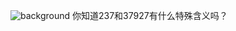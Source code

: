 
![background](https://github.com/user-attachments/assets/3550df12-e18a-4951-af42-98de09d8b987)
你知道237和37927有什么特殊含义吗？